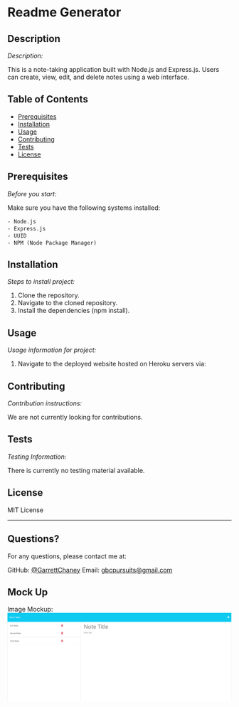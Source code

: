 # Readme Generator
 
 ## Description 
 
 *Description:* 
 
 This is a note-taking application built with Node.js and Express.js. Users can create, view, edit, and delete notes using a web interface.
 
 ## Table of Contents
 
 * [Prerequisites](#prerequisites)
 * [Installation](#installation)
 * [Usage](#usage)
 * [Contributing](#contributing)
 * [Tests](#tests)
 * [License](#license)

 ## Prerequisites

 *Before you start:*

 Make sure you have the following systems installed:

    - Node.js
    - Express.js
    - UUID
    - NPM (Node Package Manager)
 
 ## Installation
 
 *Steps to install project:*
 
 1. Clone the repository.
 2. Navigate to the cloned repository.
 3. Install the dependencies (npm install).

 ## Usage 
 
 *Usage information for project:*
 
1. Navigate to the deployed website hosted on Heroku servers via: 

 ## Contributing
 
 *Contribution instructions:*
 
 We are not currently looking for contributions.
 
 ## Tests
 
 *Testing Information:*
 
There is currently no testing material available.
 
 ## License
 
 MIT License
 
 ---
 
 ## Questions?  
 For any questions, please contact me at:

 GitHub: [@GarrettChaney](https://api.github.com/users/GarrettChaney)
 Email: gbcpursuits@gmail.com

 ## Mock Up

 Image Mockup:
 ![Mockup image!](./images/note-taker-application.PNG)


